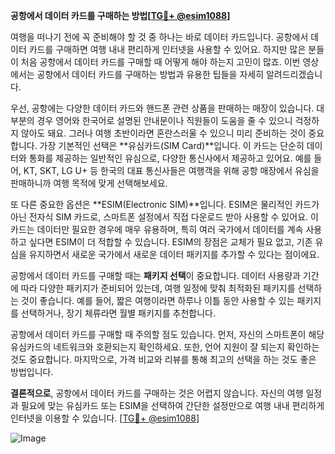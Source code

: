 **공항에서 데이터 카드를 구매하는 방법[[TG💪+ @esim1088](https://t.me/s/esim1088)]**

여행을 떠나기 전에 꼭 준비해야 할 것 중 하나는 바로 데이터 카드입니다. 공항에서 데이터 카드를 구매하면 여행 내내 편리하게 인터넷을 사용할 수 있어요. 하지만 많은 분들이 처음 공항에서 데이터 카드를 구매할 때 어떻게 해야 하는지 고민이 많죠. 이번 영상에서는 공항에서 데이터 카드를 구매하는 방법과 유용한 팁들을 자세히 알려드리겠습니다.

우선, 공항에는 다양한 데이터 카드와 핸드폰 관련 상품을 판매하는 매장이 있습니다. 대부분의 경우 영어와 한국어로 설명된 안내문이나 직원들이 도움을 줄 수 있으니 걱정하지 않아도 돼요. 그러나 여행 초반이라면 혼란스러울 수 있으니 미리 준비하는 것이 중요합니다. 가장 기본적인 선택은 **유심카드(SIM Card)**입니다. 이 카드는 단순히 데이터와 통화를 제공하는 일반적인 유심으로, 다양한 통신사에서 제공하고 있어요. 예를 들어, KT, SKT, LG U+ 등 한국의 대표 통신사들은 여행객을 위해 공항 매장에서 유심을 판매하니까 여행 목적에 맞게 선택해보세요.

또 다른 중요한 옵션은 **ESIM(Electronic SIM)**입니다. ESIM은 물리적인 카드가 아닌 전자식 SIM 카드로, 스마트폰 설정에서 직접 다운로드 받아 사용할 수 있어요. 이 카드는 데이터만 필요한 경우에 매우 유용하며, 특히 여러 국가에서 데이터를 계속 사용하고 싶다면 ESIM이 더 적합할 수 있습니다. ESIM의 장점은 교체가 필요 없고, 기존 유심을 유지하면서 새로운 국가에서 새로운 데이터 패키지를 추가할 수 있다는 점이에요.

공항에서 데이터 카드를 구매할 때는 **패키지 선택**이 중요합니다. 데이터 사용량과 기간에 따라 다양한 패키지가 준비되어 있는데, 여행 일정에 맞춰 최적화된 패키지를 선택하는 것이 좋습니다. 예를 들어, 짧은 여행이라면 하루나 이틀 동안 사용할 수 있는 패키지를 선택하거나, 장기 체류라면 월별 패키지를 추천합니다.

공항에서 데이터 카드를 구매할 때 주의할 점도 있습니다. 먼저, 자신의 스마트폰이 해당 유심카드의 네트워크와 호환되는지 확인하세요. 또한, 언어 지원이 잘 되는지 확인하는 것도 중요합니다. 마지막으로, 가격 비교와 리뷰를 통해 최고의 선택을 하는 것도 좋은 방법입니다.

**결론적으로**, 공항에서 데이터 카드를 구매하는 것은 어렵지 않습니다. 자신의 여행 일정과 필요에 맞는 유심카드 또는 ESIM을 선택하여 간단한 설정만으로 여행 내내 편리하게 인터넷을 이용할 수 있습니다. [[TG💪+ @esim1088](https://t.me/s/esim1088)]

![Image](https://i.postimg.cc/Y0z9fWf4/image.png)